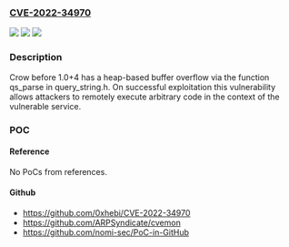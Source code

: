 ### [CVE-2022-34970](https://cve.mitre.org/cgi-bin/cvename.cgi?name=CVE-2022-34970)
![](https://img.shields.io/static/v1?label=Product&message=n%2Fa&color=blue)
![](https://img.shields.io/static/v1?label=Version&message=n%2Fa&color=blue)
![](https://img.shields.io/static/v1?label=Vulnerability&message=n%2Fa&color=brighgreen)

### Description

Crow before 1.0+4 has a heap-based buffer overflow via the function qs_parse in query_string.h. On successful exploitation this vulnerability allows attackers to remotely execute arbitrary code in the context of the vulnerable service.

### POC

#### Reference
No PoCs from references.

#### Github
- https://github.com/0xhebi/CVE-2022-34970
- https://github.com/ARPSyndicate/cvemon
- https://github.com/nomi-sec/PoC-in-GitHub

